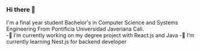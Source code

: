 ### Hi there 👋
I'm a final year student Bachelor's in Computer Science and Systems Engineering From Pontificia Universidad Javeriana Cali.  
-🔭 I’m currently working on my degree project with React.js and Java
-🌱 I’m currently learning Nest.js for backend developer
<!--
**YanCarlosCertucheGrueso/YanCarlosCertucheGrueso** is a ✨ _special_ ✨ repository because its `README.md` (this file) appears on your GitHub profile.

Here are some ideas to get you started:

- 🔭 I’m currently working on ...
- 🌱 I’m currently learning ...
- 👯 I’m looking to collaborate on ...
- 🤔 I’m looking for help with ...
- 💬 Ask me about ...
- 📫 How to reach me: ...
- 😄 Pronouns: ...
- ⚡ Fun fact: ...
-->
